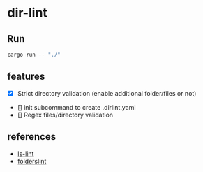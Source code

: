 # dir-lint

## Run

```sh
cargo run -- "./"
```

## features

- [x] Strict directory validation (enable additional folder/files or not)
- [] init subcommand to create .dirlint.yaml
- [] Regex files/directory validation

## references

- [ls-lint](https://ls-lint.org/)
- [folderslint](https://github.com/denisraslov/folderslint)
